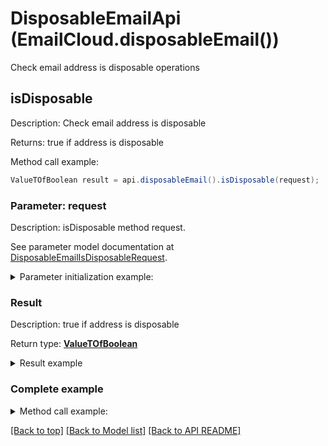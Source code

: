 # DisposableEmailApi (EmailCloud.disposableEmail())

Check email address is disposable operations

<a name="isDisposable"></a>
## isDisposable

Description: Check email address is disposable             

Returns: true if address is disposable

Method call example:
```java
ValueTOfBoolean result = api.disposableEmail().isDisposable(request);
```


### Parameter: request

Description: isDisposable method request.

See parameter model documentation at [DisposableEmailIsDisposableRequest](DisposableEmailIsDisposableRequest.md).

<details>
    <summary>Parameter initialization example:</summary>

```java
DisposableEmailIsDisposableRequest request = Models.disposableEmailIsDisposableRequest()
    .address("example@mailcatch.com")
    .build();
```

</details>

### Result

Description: true if address is disposable

Return type: [**ValueTOfBoolean**](ValueTOfBoolean.md)

<details>
    <summary>Result example</summary>

```java
result = ;
```
</details>

### Complete example

<details>
    <summary>Method call example:</summary>

```java
EmailCloud api = new EmailCloud(clientSecret, clientId);

// Prepare parameters:
DisposableEmailIsDisposableRequest request = Models.disposableEmailIsDisposableRequest()
    .address("example@mailcatch.com")
    .build();

// Call method:
ValueTOfBoolean result = api.disposableEmail().isDisposable(request);

// Result example:
result = ;

```

</details>

[[Back to top]](#) [[Back to Model list]](Models.md) [[Back to API README]](README.md)

